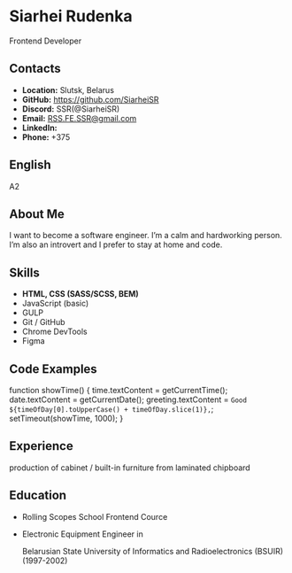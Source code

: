 # Siarhei Rudenka

Frontend Developer

## Contacts
- **Location:** Slutsk, Belarus
- **GitHub:** https://github.com/SiarheiSR
- **Discord:** SSR(@SiarheiSR)
- **Email:** RSS.FE.SSR@gmail.com
- **LinkedIn:** 
- **Phone:** +375 

## English

A2

## About Me

I want to become a software engineer. I’m a calm and hardworking person.
I’m also an introvert and I prefer to stay at home and code.

## Skills
- **HTML, CSS (SASS/SCSS, BEM)**
- JavaScript (basic)
- GULP
- Git / GitHub
- Chrome DevTools
- Figma

## Code Examples

function showTime() {
	time.textContent = getCurrentTime();
	date.textContent = getCurrentDate();
	greeting.textContent = `Good ${timeOfDay[0].toUpperCase() + timeOfDay.slice(1)},`;
	setTimeout(showTime, 1000);
}

## Experience

production of cabinet / built-in furniture from laminated chipboard

## Education

- Rolling Scopes School Frontend Cource

- Electronic Equipment Engineer in

	Belarusian State University of Informatics and Radioelectronics (BSUIR)
	(1997-2002)